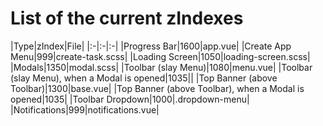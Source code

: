 # List of the current zIndexes

|Type|zIndex|File| |:-|:-|:-| |Progress Bar|1600|app.vue| |Create App Menu|999|create-task.scss| |Loading
Screen|1050|loading-screen.scss| |Modals|1350|modal.scss| |Toolbar (slay Menu)|1080|menu.vue| |Toolbar (slay Menu), when
a Modal is opened|1035|| |Top Banner (above Toolbar)|1300|base.vue| |Top Banner (above Toolbar), when a Modal is
opened|1035| |Toolbar Dropdown|1000|.dropdown-menu| |Notifications|999|notifications.vue|
